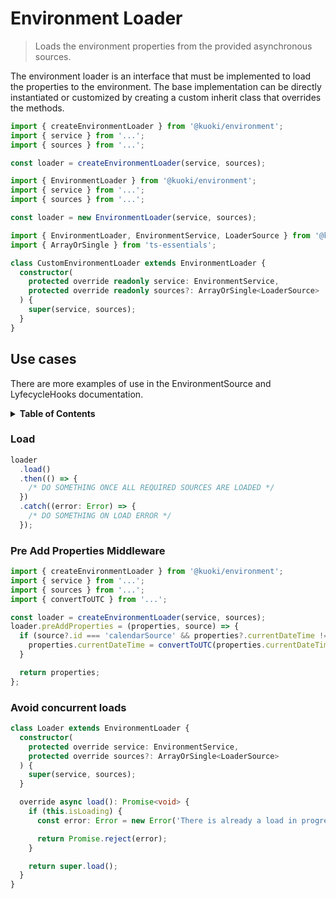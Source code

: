 # Environment Loader

> Loads the environment properties from the provided asynchronous sources.

The environment loader is an interface that must be implemented to load the properties to the environment. The base implementation can be directly instantiated or customized by creating a custom inherit class that overrides the methods.

```js
import { createEnvironmentLoader } from '@kuoki/environment';
import { service } from '...';
import { sources } from '...';

const loader = createEnvironmentLoader(service, sources);
```

```js
import { EnvironmentLoader } from '@kuoki/environment';
import { service } from '...';
import { sources } from '...';

const loader = new EnvironmentLoader(service, sources);
```

```ts
import { EnvironmentLoader, EnvironmentService, LoaderSource } from '@kuoki/environment';
import { ArrayOrSingle } from 'ts-essentials';

class CustomEnvironmentLoader extends EnvironmentLoader {
  constructor(
    protected override readonly service: EnvironmentService,
    protected override readonly sources?: ArrayOrSingle<LoaderSource>
  ) {
    super(service, sources);
  }
}
```

## Use cases

There are more examples of use in the EnvironmentSource and LyfecycleHooks documentation.

<details>
  <summary><strong>Table of Contents</strong></summary>
  <ol>
    <li><a href="#load">load</a></li>
    <li><a href="#pre-add-properties-middleware">Pre Add Properties Middleware</a></li>
    <li><a href="#avoid-concurrent-loads">Avoid concurrent loads</a></li>
  </ol>
</details>

### Load

```js
loader
  .load()
  .then(() => {
    /* DO SOMETHING ONCE ALL REQUIRED SOURCES ARE LOADED */
  })
  .catch((error: Error) => {
    /* DO SOMETHING ON LOAD ERROR */
  });
```

### Pre Add Properties Middleware

```js
import { createEnvironmentLoader } from '@kuoki/environment';
import { service } from '...';
import { sources } from '...';
import { convertToUTC } from '...';

const loader = createEnvironmentLoader(service, sources);
loader.preAddProperties = (properties, source) => {
  if (source?.id === 'calendarSource' && properties?.currentDateTime != null) {
    properties.currentDateTime = convertToUTC(properties.currentDateTime);
  }

  return properties;
};
```

### Avoid concurrent loads

```ts
class Loader extends EnvironmentLoader {
  constructor(
    protected override service: EnvironmentService,
    protected override sources?: ArrayOrSingle<LoaderSource>
  ) {
    super(service, sources);
  }

  override async load(): Promise<void> {
    if (this.isLoading) {
      const error: Error = new Error('There is already a load in progress');

      return Promise.reject(error);
    }

    return super.load();
  }
}
```
